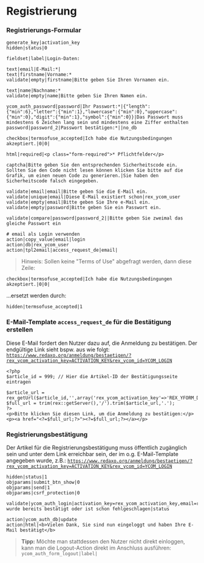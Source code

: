 # Registrierung



### Registrierungs-Formular

```
generate_key|activation_key
hidden|status|0

fieldset|label|Login-Daten:

text|email|E-Mail:*|
text|firstname|Vorname:*
validate|empty|firstname|Bitte geben Sie Ihren Vornamen ein.

text|name|Nachname:*
validate|empty|name|Bitte geben Sie Ihren Namen ein.

ycom_auth_password|password|Ihr Passwort:*|{"length":{"min":6},"letter":{"min":1},"lowercase":{"min":0},"uppercase":{"min":0},"digit":{"min":1},"symbol":{"min":0}}|Das Passwort muss mindestens 6 Zeichen lang sein und mindestens eine Ziffer enthalten
password|password_2|Passwort bestätigen:*||no_db

checkbox|termsofuse_accepted|Ich habe die Nutzungsbedingungen akzeptiert.|0|0|

html|required|<p class="form-required">* Pflichtfelder</p>

captcha|Bitte geben Sie den entsprechenden Sicherheitscode ein. Sollten Sie den Code nicht lesen können klicken Sie bitte auf die Grafik, um einen neuen Code zu generieren.|Sie haben den Sicherheitscode falsch eingegeben.

validate|email|email|Bitte geben Sie die E-Mail ein.
validate|unique|email|Diese E-Mail existiert schon|rex_ycom_user
validate|empty|email|Bitte geben Sie Ihre e-Mail ein.
validate|empty|password|Bitte geben Sie ein Passwort ein.

validate|compare|password|password_2||Bitte geben Sie zweimal das gleiche Passwort ein

# email als Login verwenden
action|copy_value|email|login
action|db|rex_ycom_user
action|tpl2email|access_request_de|email|
```

> Hinweis: Sollen keine "Terms of Use" abgefragt werden, dann diese Zeile:
```
checkbox|termsofuse_accepted|Ich habe die Nutzungsbedingungen akzeptiert.|0|0|
```
...ersetzt werden durch:
```
hidden|termsofuse_accepted|1
```

### E-Mail-Template `access_request_de` für die Bestätigung erstellen

Diese E-Mail fordert den Nutzer dazu auf, die Anmeldung zu bestätigen. Der endgültige Link sieht bspw. aus wie folgt: <code>https://www.redaxo.org/anmeldung/bestaetigen/?rex_ycom_activation_key=ACTIVATION_KEY&rex_ycom_id=YCOM_LOGIN</code>

```
<?php
$article_id = 999; // Hier die Artikel-ID der Bestätigungsseite eintragen

$article_url = rex_getUrl($article_id,'',array('rex_ycom_activation_key'=>'REX_YFORM_DATA[field=activation_key]','rex_ycom_id'=>'REX_YFORM_DATA[field=email]'));
$full_url = trim(rex::getServer(),'/').trim($article_url,'.');
?>
<p>Bitte klicken Sie diesen Link, um die Anmeldung zu bestätigen:</p>
<p><a href="<?=$full_url;?>"><?=$full_url;?></a></p>
```

### Registrierungsbestätigung

Der Artikel für die Registrierungsbestätigung muss öffentlich zugänglich sein und unter dem Link erreichbar sein, der im o.g. E-Mail-Template angegeben wurde, z.B.: <code>https://www.redaxo.org/anmeldung/bestaetigen/?rex_ycom_activation_key=ACTIVATION_KEY&rex_ycom_id=YCOM_LOGIN</code>

```
hidden|status|1
objparams|submit_btn_show|0
objparams|send|1
objparams|csrf_protection|0

validate|ycom_auth_login|activation_key=rex_ycom_activation_key,email=rex_ycom_id|status=0|Zugang wurde bereits bestätigt oder ist schon fehlgeschlagen|status

action|ycom_auth_db|update
action|html|<b>Vielen Dank, Sie sind nun eingeloggt und haben Ihre E-Mail bestätigt</b>
```

> **Tipp:** Möchte man stattdessen den Nutzer nicht direkt einloggen, kann man die Logout-Action direkt im Anschluss ausführen: `ycom_auth_form_logout|label|`
